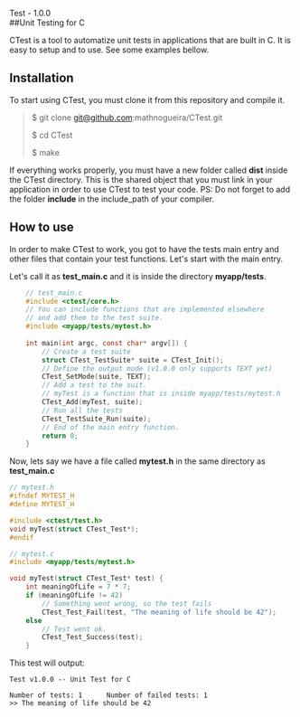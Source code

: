 Test - 1.0.0                                                                                               
##Unit Testing for C

CTest is a tool to automatize unit tests in applications that are built in C. It is easy to setup and to use. See some examples bellow.

## Installation
To start using CTest, you must clone it from this repository and compile it.
>$ git clone git@github.com:mathnogueira/CTest.git
>
> $ cd CTest
> 
> $ make

If everything works properly, you must have a new folder called **dist** inside the CTest directory. This is the shared object that you must link in your application in order to use CTest to test your code. PS: Do not forget to add the folder **include** in the include_path of your compiler.

## How to use

In order to make CTest to work, you got to have the tests main entry and other files that contain your test functions. Let's start with the main entry.

Let's call it as **test_main.c** and it is inside the directory **myapp/tests**.

```c
    // test_main.c
    #include <ctest/core.h>
    // You can include functions that are implemented elsewhere
    // and add them to the test suite.
    #include <myapp/tests/mytest.h>
    
    int main(int argc, const char* argv[]) {
        // Create a test suite
        struct CTest_TestSuite* suite = CTest_Init();
        // Define the output mode (v1.0.0 only supports TEXT yet)
        CTest_SetMode(suite, TEXT);
        // Add a test to the suit.
        // myTest is a function that is inside myapp/tests/mytest.h
        CTest_Add(myTest, suite);
        // Run all the tests
        CTest_TestSuite_Run(suite);
        // End of the main entry function.
        return 0;
    }
 ```

Now, lets say we have a file called **mytest.h** in the same directory as **test_main.c**

```c
// mytest.h
#ifndef MYTEST_H
#define MYTEST_H

#include <ctest/test.h>
void myTest(struct CTest_Test*);
#endif
```
```c
// mytest.c
#include <myapp/tests/mytest.h>

void myTest(struct CTest_Test* test) {
    int meaningOfLife = 7 * 7;
    if (meaningOfLife != 42)
        // Something went wrong, so the test fails
        CTest_Test_Fail(test, "The meaning of life should be 42");
    else
        // Test went ok.
        CTest_Test_Success(test);
    }
```
This test will output:
```
Test v1.0.0 -- Unit Test for C

Number of tests: 1      Number of failed tests: 1
>> The meaning of life should be 42
```
